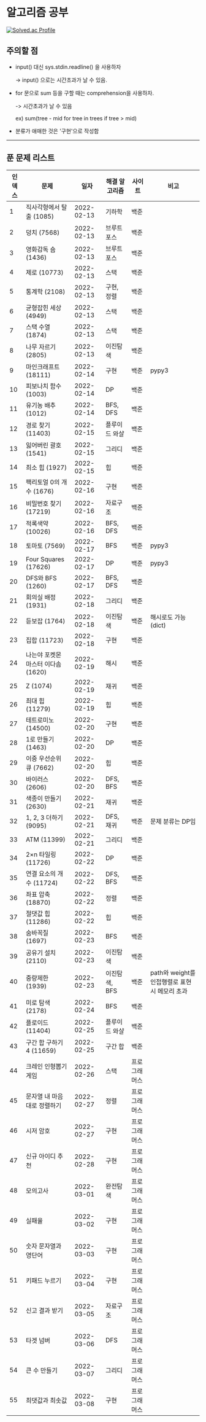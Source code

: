 # 알고리즘 공부

[![Solved.ac Profile](http://mazassumnida.wtf/api/v2/generate_badge?boj=alswns9288)](https://solved.ac/alswns9288/)



## 주의할 점

* input() 대신 sys.stdin.readline() 을 사용하자

    -> input() 으로는 시간초과가 날 수 있음.
* for 문으로 sum 등을 구할 때는 comprehension을 사용하자.

    -> 시간초과가 날 수 있음
    
    ex) sum(tree - mid for tree in trees if tree > mid)

* 분류가 애매한 것은 '구현'으로 작성함

___



## 푼 문제 리스트

| 인덱스 | 문제 | 일자 | 해결 알고리즘 | 사이트 | 비고 |
| ---- | ---- | -------- | ------ | ------ | ------ |
|1 |직사각형에서 탈출 (1085) |2022-02-13 |기하학 |백준 | |
|2 |덩치 (7568) |2022-02-13 |브루트포스 |백준 | |
|3 |영화감독 숌 (1436) |2022-02-13 |브루트포스 |백준 | |
|4 |제로 (10773) |2022-02-13 |스택 |백준 | |
|5 |통계학 (2108) |2022-02-13 |구현, 정렬 |백준 | |
|6 |균형잡힌 세상 (4949) |2022-02-13 |스택 |백준 | |
|7 |스택 수열 (1874) |2022-02-13 |스택 |백준 | |
|8 |나무 자르기 (2805) |2022-02-13 |이진탐색 |백준 | |
|9 |마인크래프트 (18111) |2022-02-14 |구현 |백준 |pypy3 |
|10 |피보나치 함수 (1003) |2022-02-14 |DP |백준 | |
|11 |유기농 배추 (1012) |2022-02-14 |BFS, DFS |백준 | |
|12 |경로 찾기 (11403) |2022-02-15 |플루이드 와샬 |백준 | |
|13 |잃어버린 괄호 (1541) |2022-02-15 |그리디 |백준 | |
|14 |최소 힙 (1927) |2022-02-15 |힙 |백준 | |
|15 |팩리토얼 0의 개수 (1676) |2022-02-16 |구현 |백준 | |
|16 |비밀번호 찾기 (17219) |2022-02-16 |자료구조 |백준 | |
|17 |적록색약 (10026) |2022-02-16 |BFS, DFS |백준 | |
|18 |토마토 (7569) |2022-02-17 |BFS |백준 |pypy3 |
|19 |Four Squares (17626) |2022-02-17 |DP |백준 |pypy3 |
|20 |DFS와 BFS (1260) |2022-02-17 |BFS, DFS |백준 | |
|21 |회의실 배정 (1931) |2022-02-18 |그리디 |백준 | |
|22 |듣보잡 (1764) |2022-02-18 |이진탐색 |백준 |해시로도 가능 (dict) |
|23 |집합 (11723) |2022-02-18 |구현 |백준 | |
|24 |나는야 포켓몬 마스터 이다솜 (1620) |2022-02-19 |해시 |백준 | |
|25 |Z (1074) |2022-02-19 |재귀 |백준 | |
|26 |최대 힙 (11279) |2022-02-19 |힙 |백준 | |
|27 |테트로미노 (14500) |2022-02-20 |구현 |백준 | |
|28 |1로 만들기 (1463) |2022-02-20 |DP |백준 | |
|29 |이중 우선순위 큐 (7662) |2022-02-20 |힙 |백준 | |
|30 |바이러스 (2606) |2022-02-20 |DFS, BFS |백준 | |
|31 |색종이 만들기 (2630) |2022-02-21 |재귀 |백준 | |
|32 |1, 2, 3 더하기 (9095) |2022-02-21 |DFS, 재귀 |백준 |문제 분류는 DP임 |
|33 |ATM (11399) |2022-02-21 |그리디 |백준 | |
|34 |2×n 타일링 (11726) |2022-02-22 |DP |백준 | |
|35 |연결 요소의 개수 (11724) |2022-02-22 |DFS, BFS |백준 | |
|36 |좌표 압축 (18870) |2022-02-22 |정렬 |백준 | |
|37 |절댓값 힙 (11286) |2022-02-22 |힙 |백준 | |
|38 |숨바꼭질 (1697) |2022-02-23 |BFS |백준 | |
|39 |공유기 설치 (2110) |2022-02-23 |이진탐색 |백준 | |
|40 |중량제한 (1939) |2022-02-23 |이진탐색, BFS |백준 |path와 weight를 인접행렬로 표현시 메모리 초과 |
|41 |미로 탐색 (2178) |2022-02-24 |BFS |백준 | |
|42 |플로이드 (11404) |2022-02-25 |플루이드 와샬 |백준 | |
|43 |구간 합 구하기 4 (11659) |2022-02-25 |구간 합 |백준 | |
|44 |크레인 인형뽑기 게임 |2022-02-26 |스택 |프로그래머스 | |
|45 |문자열 내 마음대로 정렬하기 |2022-02-27 |정렬 |프로그래머스 | |
|46 |시저 암호 |2022-02-27 |구현 |프로그래머스 | |
|47 |신규 아이디 추천 |2022-02-28 |구현 |프로그래머스 | |
|48 |모의고사 |2022-03-01 |완전탐색 |프로그래머스 | |
|49 |실패율 |2022-03-02 |구현 |프로그래머스 | |
|50 |숫자 문자열과 영단어 |2022-03-03 |구현 |프로그래머스 | |
|51 |키패드 누르기 |2022-03-04 |구현 |프로그래머스 | |
|52 |신고 결과 받기 |2022-03-05 |자료구조 |프로그래머스 | |
|53 |타겟 넘버 |2022-03-06 |DFS |프로그래머스 | |
|54 |큰 수 만들기 |2022-03-07 |그리디 |프로그래머스 | |
|55 |최댓값과 최솟값 |2022-03-08 |구현 |프로그래머스 | |